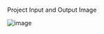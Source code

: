 Project Input and Output Image

![image](https://github.com/ArifAhmed120829/Sudoku_Game/assets/75961783/c8274db8-e191-4fba-91dd-1a536c28bd90)

